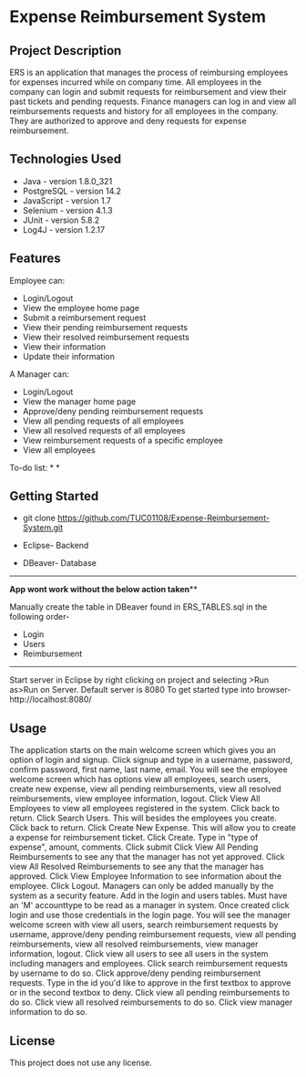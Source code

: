 
# Expense Reimbursement System

## Project Description

ERS is an application that manages the process of reimbursing employees for expenses incurred while on company time. All employees in the company can login and submit requests for reimbursement and view their past tickets and pending requests. Finance managers can log in and view all reimbursements requests and history for all employees in the company. They are authorized to approve and deny requests for expense reimbursement. 

## Technologies Used

* Java - version 1.8.0_321
* PostgreSQL - version 14.2
* JavaScript - version 1.7
* Selenium - version 4.1.3
* JUnit - version 5.8.2
* Log4J - version 1.2.17

## Features

Employee can: 
* Login/Logout
* View the employee home page
* Submit a reimbursement request
* View their pending reimbursement requests
* View their resolved reimbursement requests
* View their information
* Update their information

A Manager can: 
* Login/Logout
* View the manager home page
* Approve/deny pending reimbursement requests
* View all pending requests of all employees
* View all resolved requests of all employees
* View reimbursement requests of a specific employee
* View all employees

To-do list:
* 
* 

## Getting Started
   
* git clone https://github.com/TUC01108/Expense-Reimbursement-System.git

* Eclipse- Backend
* DBeaver- Database

********************************

********App wont work without the below action taken**********

Manually create the table in DBeaver found in ERS_TABLES.sql in the following order-
* Login
* Users
* Reimbursement

********************************

Start server in Eclipse by right clicking on project and selecting >Run as>Run on Server.
Default server is 8080
To get started type into browser- http://localhost:8080/ 


## Usage

The application starts on the main welcome screen which gives you an option of login and signup.
Click signup and type in a username, password, confirm password, first name, last name, email.
You will see the employee welcome screen which has options view all employees, search users, create new expense, view all pending reimbursements, view all resolved reimbursements, view employee information, logout.
Click View All Employees to view all employees registered in the system. Click back to return.
Click Search Users. This will besides the employees you create. Click back to return.
Click Create New Expense. This will allow you to create a expense for reimbursement ticket. Click Create. Type in "type of expense", amount, comments. Click submit
Click View All Pending Reimbursements to see any that the manager has not yet approved.
Click view All Resolved Reimbursements to see any that the manager has approved.
Click View Employee Information to see information about the employee.
Click Logout.
Managers can only be added manually by the system as a security feature. Add in the login and users tables. Must have an 'M' accounttype to be read as a manager in system.
Once created click login and use those credentials in the login page.
You will see the manager welcome screen with view all users, search reimbursement requests by username, approve/deny pending reimbursement requests, view all pending reimbursements, view all resolved reimbursements, view manager information, logout.
Click view all users to see all users in the system including managers and employees.
Click search reimbursement requests by username to do so.
Click approve/deny pending reimbursement requests. Type in the id you'd like to approve in the first textbox to approve or in the second textbox to deny.
Click view all pending reimbursements to do so.
Click view all resolved reimbursements to do so.
Click view manager information to do so.


## License

This project does not use any license.

